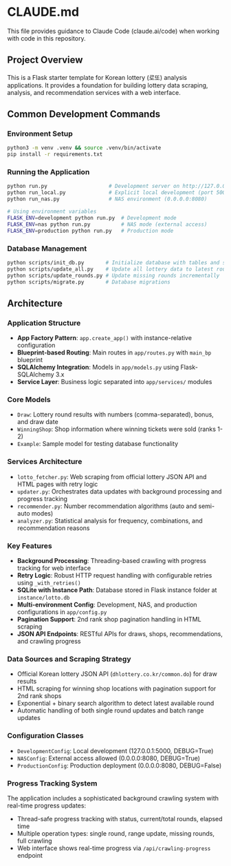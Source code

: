 # CLAUDE.md

This file provides guidance to Claude Code (claude.ai/code) when working with code in this repository.

## Project Overview

This is a Flask starter template for Korean lottery (로또) analysis applications. It provides a foundation for building lottery data scraping, analysis, and recommendation services with a web interface.

## Common Development Commands

### Environment Setup
```bash
python3 -m venv .venv && source .venv/bin/activate
pip install -r requirements.txt
```

### Running the Application
```bash
python run.py                    # Development server on http://127.0.0.1:5000
python run_local.py              # Explicit local development (port 5000)
python run_nas.py                # NAS environment (0.0.0.0:8080)

# Using environment variables
FLASK_ENV=development python run.py  # Development mode
FLASK_ENV=nas python run.py          # NAS mode (external access)
FLASK_ENV=production python run.py   # Production mode
```

### Database Management
```bash
python scripts/init_db.py       # Initialize database with tables and sample data
python scripts/update_all.py    # Update all lottery data to latest round
python scripts/update_rounds.py # Update missing rounds incrementally
python scripts/migrate.py       # Database migrations
```

## Architecture

### Application Structure
- **App Factory Pattern**: `app.create_app()` with instance-relative configuration
- **Blueprint-based Routing**: Main routes in `app/routes.py` with `main_bp` blueprint
- **SQLAlchemy Integration**: Models in `app/models.py` using Flask-SQLAlchemy 3.x
- **Service Layer**: Business logic separated into `app/services/` modules

### Core Models
- `Draw`: Lottery round results with numbers (comma-separated), bonus, and draw date
- `WinningShop`: Shop information where winning tickets were sold (ranks 1-2)
- `Example`: Sample model for testing database functionality

### Services Architecture
- `lotto_fetcher.py`: Web scraping from official lottery JSON API and HTML pages with retry logic
- `updater.py`: Orchestrates data updates with background processing and progress tracking
- `recommender.py`: Number recommendation algorithms (auto and semi-auto modes)
- `analyzer.py`: Statistical analysis for frequency, combinations, and recommendation reasons

### Key Features
- **Background Processing**: Threading-based crawling with progress tracking for web interface
- **Retry Logic**: Robust HTTP request handling with configurable retries using `_with_retries()`
- **SQLite with Instance Path**: Database stored in Flask instance folder at `instance/lotto.db`
- **Multi-environment Config**: Development, NAS, and production configurations in `app/config.py`
- **Pagination Support**: 2nd rank shop pagination handling in HTML scraping
- **JSON API Endpoints**: RESTful APIs for draws, shops, recommendations, and crawling progress

### Data Sources and Scraping Strategy
- Official Korean lottery JSON API (`dhlottery.co.kr/common.do`) for draw results
- HTML scraping for winning shop locations with pagination support for 2nd rank shops
- Exponential + binary search algorithm to detect latest available round
- Automatic handling of both single round updates and batch range updates

### Configuration Classes
- `DevelopmentConfig`: Local development (127.0.0.1:5000, DEBUG=True)
- `NASConfig`: External access allowed (0.0.0.0:8080, DEBUG=True)
- `ProductionConfig`: Production deployment (0.0.0.0:8080, DEBUG=False)

### Progress Tracking System
The application includes a sophisticated background crawling system with real-time progress updates:
- Thread-safe progress tracking with status, current/total rounds, elapsed time
- Multiple operation types: single round, range update, missing rounds, full crawling
- Web interface shows real-time progress via `/api/crawling-progress` endpoint
